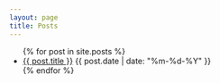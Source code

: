 ```yaml
---
layout: page
title: Posts
---
```



<section class="posts">
    <ul>
        {% for post in site.posts %}
        <li>
            <a href="{{ site.baseurl }}{{ post.url }}">{{ post.title }}</a>
            <time datetime="{{ post.date | date_to_xmlschema }}">{{ post.date | date: "%m-%d-%Y" }}</time>
        </li>
        {% endfor %}
    </ul>
</section>

